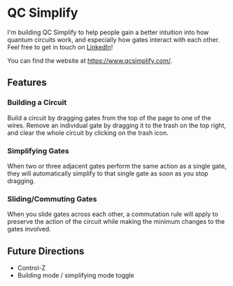 # QC Simplify

I'm building QC Simplify to help people gain a better intuition into how quantum circuits work, and especially how gates interact with each other. Feel free to get in touch on [LinkedIn](https://www.linkedin.com/in/dante-bencivenga/)!

You can find the website at <https://www.qcsimplify.com/>.

## Features

### Building a Circuit

Build a circuit by dragging gates from the top of the page to one of the wires. Remove an individual gate by dragging it to the trash on the top right, and clear the whole circuit by clicking on the trash icon.

### Simplifying Gates

When two or three adjacent gates perform the same action as a single gate, they will automatically simplify to that single gate as soon as you stop dragging.

### Sliding/Commuting Gates

When you slide gates across each other, a commutation rule will apply to preserve the action of the circuit while making the minimum changes to the gates involved.

## Future Directions

* Control-Z
* Building mode / simplifying mode toggle
